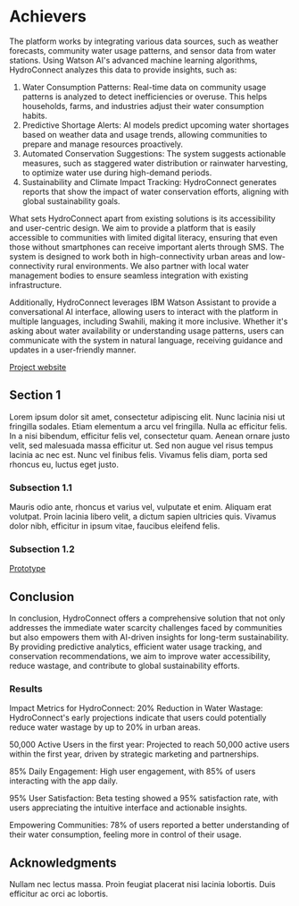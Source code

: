 # Achievers

The platform works by integrating various data sources, such as weather forecasts, community water usage patterns, and sensor data from water stations. Using Watson AI's advanced machine learning algorithms, HydroConnect analyzes this data to provide insights, such as:

1. Water Consumption Patterns: Real-time data on community usage patterns is analyzed to detect inefficiencies or overuse. This helps households, farms, and industries adjust their water consumption habits.
2. Predictive Shortage Alerts: AI models predict upcoming water shortages based on weather data and usage trends, allowing communities to prepare and manage resources proactively.
3. Automated Conservation Suggestions: The system suggests actionable measures, such as staggered water distribution or rainwater harvesting, to optimize water use during high-demand periods.
4. Sustainability and Climate Impact Tracking: HydroConnect generates reports that show the impact of water conservation efforts, aligning with global sustainability goals.

What sets HydroConnect apart from existing solutions is its accessibility and user-centric design. We aim to provide a platform that is easily accessible to communities with limited digital literacy, ensuring that even those without smartphones can receive important alerts through SMS. The system is designed to work both in high-connectivity urban areas and low-connectivity rural environments. We also partner with local water management bodies to ensure seamless integration with existing infrastructure.

Additionally, HydroConnect leverages IBM Watson Assistant to provide a conversational AI interface, allowing users to interact with the platform in multiple languages, including Swahili, making it more inclusive. Whether it's asking about water availability or understanding usage patterns, users can communicate with the system in natural language, receiving guidance and updates in a user-friendly manner.


[Project website](https://www.behance.net/gallery/206582655/HydroConnect)

## Section 1

Lorem ipsum dolor sit amet, consectetur adipiscing elit. Nunc lacinia nisi ut fringilla sodales. Etiam elementum a arcu vel fringilla. Nulla ac efficitur felis. In a nisi bibendum, efficitur felis vel, consectetur quam. Aenean ornare justo velit, sed malesuada massa efficitur ut. Sed non augue vel risus tempus lacinia ac nec est. Nunc vel finibus felis. Vivamus felis diam, porta sed rhoncus eu, luctus eget justo. 

### Subsection 1.1

Mauris odio ante, rhoncus et varius vel, vulputate et enim. Aliquam erat volutpat. Proin lacinia libero velit, a dictum sapien ultricies quis. Vivamus dolor nibh, efficitur in ipsum vitae, faucibus eleifend felis.

### Subsection 1.2

[Prototype](https://www.figma.com/proto/uVr5M0N4byj9Rq7Qmhha5k/LOW-FIDELITY-PROTOTYPE?node-id=625-9&node-type=CANVAS&t=IT8SzhMSiDfsY6z7-0&scaling=scale-down&content-scaling=fixed&page-id=604%253A12&starting-point-node-id=625%3A9)

## Conclusion

In conclusion, HydroConnect offers a comprehensive solution that not only addresses the immediate water scarcity challenges faced by communities but also empowers them with AI-driven insights for long-term sustainability. By providing predictive analytics, efficient water usage tracking, and conservation recommendations, we aim to improve water accessibility, reduce wastage, and contribute to global sustainability efforts.

### Results
Impact Metrics for HydroConnect: 
20% Reduction in Water Wastage: HydroConnect's early projections indicate that users could potentially reduce water wastage by up to 20% in urban areas.

50,000 Active Users in the first year: Projected to reach 50,000 active users within the first year, driven by strategic marketing and partnerships.

85% Daily Engagement: High user engagement, with 85% of users interacting with the app daily.

95% User Satisfaction: Beta testing showed a 95% satisfaction rate, with users appreciating the intuitive interface and actionable insights.

Empowering Communities: 78% of users reported a better understanding of their water consumption, feeling more in control of their usage.

## Acknowledgments

Nullam nec lectus massa. Proin feugiat placerat nisi lacinia lobortis. Duis efficitur ac orci ac lobortis.
